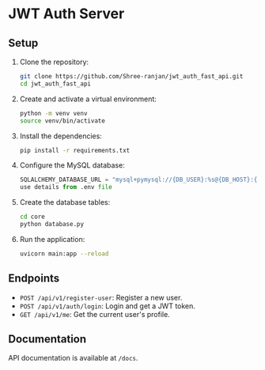 # JWT Auth Server

## Setup

1. Clone the repository:
    ```bash
    git clone https://github.com/Shree-ranjan/jwt_auth_fast_api.git
    cd jwt_auth_fast_api
    ```

2. Create and activate a virtual environment:
    ```bash
    python -m venv venv
    source venv/bin/activate
    ```

3. Install the dependencies:
    ```bash
    pip install -r requirements.txt
    ```

4. Configure the MySQL database:
    ```python
    SQLALCHEMY_DATABASE_URL = "mysql+pymysql://{DB_USER}:%s@{DB_HOST}:{DB_PORT}/{DB_NAME}" % quote_plus(DB_PASSWORD)
    use details from .env file
    ```

5. Create the database tables:
    ```bash
    cd core
    python database.py
    ```

6. Run the application:
    ```bash
    uvicorn main:app --reload
    ```

## Endpoints

- `POST /api/v1/register-user`: Register a new user.
- `POST /api/v1/auth/login`: Login and get a JWT token.
- `GET /api/v1/me`: Get the current user's profile.

## Documentation

API documentation is available at `/docs`.
